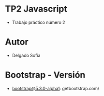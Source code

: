 # TP2 Javascript
* Trabajo práctico número 2
# Autor
* Delgado Sofía 
# Bootstrap - Versión
* bootstrap@5.3.0-alpha1: getbootstrap.com/